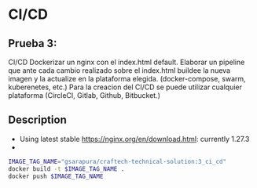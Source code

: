 # CI/CD
## Prueba 3:
CI/CD Dockerizar un nginx con el index.html default. Elaborar un pipeline que ante cada cambio realizado sobre el index.html buildee
la nueva imagen y la actualize en la plataforma elegida. (docker-compose, swarm, kuberenetes, etc.) 
Para la creacion del CI/CD se puede utilizar cualquier plataforma (CircleCI, Gitlab, Github, Bitbucket.)

## Description 
- Using latest stable https://nginx.org/en/download.html: currently 1.27.3
- 
```sh
IMAGE_TAG_NAME="gsarapura/craftech-technical-solution:3_ci_cd"
docker build -t $IMAGE_TAG_NAME .
docker push $IMAGE_TAG_NAME
```